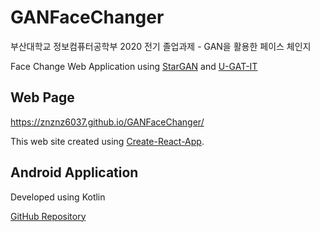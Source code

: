 # GANFaceChanger
부산대학교 정보컴퓨터공학부 2020 전기 졸업과제 - GAN을 활용한 페이스 체인지  
  
Face Change Web Application using [StarGAN](https://arxiv.org/abs/1711.09020) and [U-GAT-IT](https://openreview.net/forum?id=BJlZ5ySKPH)
## Web Page
https://znznz6037.github.io/GANFaceChanger/  
  
This web site created using [Create-React-App](https://github.com/facebook/create-react-app).

## Android Application  
Developed using Kotlin  
  
[GitHub Repository](https://github.com/znznz6037/GANFaceChanger_Android)
